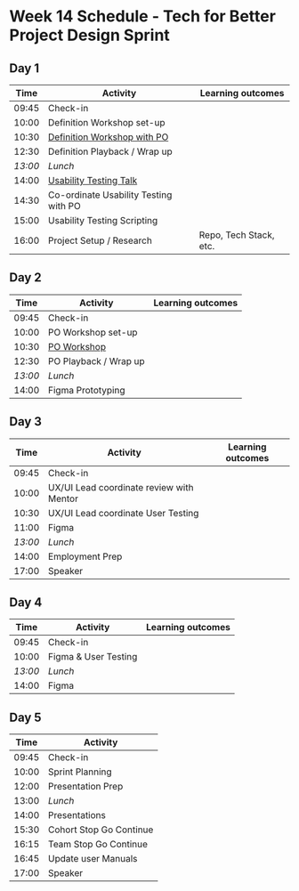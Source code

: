 # Week 14 Schedule - Tech for Better Project Design Sprint

## Day 1

| Time    | Activity                                  | Learning outcomes      |
| ------- | ----------------------------------------- | ---------------------- |
| 09:45   | Check-in                                  |                        |
| 10:00   | Definition Workshop set-up                |                        |
| 10:30   | [Definition Workshop with PO][def-slides] |                        |
| 12:30   | Definition Playback / Wrap up             |                        |
| _13:00_ | _Lunch_                                   |                        |
| 14:00   | [Usability Testing Talk][ut-slides]       |                        |
| 14:30   | Co-ordinate Usability Testing with PO     |                        |
| 15:00   | Usability Testing Scripting               |                        |
| 16:00   | Project Setup / Research                  | Repo, Tech Stack, etc. |

[def-slides]: https://docs.google.com/presentation/d/15c3DstgW4W-cFAjTV3LRNuvS9D7Ny5_UMOMYqW-Nvj0/edit?usp=sharing
[ut-slides]: https://docs.google.com/presentation/d/10VxYiFBmwLevEH3V6AP74ibf_JRt51Gd-295TICrWQU/edit?usp=sharing

## Day 2

| Time    | Activity                 | Learning outcomes |
| ------- | ------------------------ | ----------------- |
| 09:45   | Check-in                 |                   |
| 10:00   | PO Workshop set-up       |                   |
| 10:30   | [PO Workshop][po-slides] |                   |
| 12:30   | PO Playback / Wrap up    |                   |
| _13:00_ | _Lunch_                  |                   |
| 14:00   | Figma Prototyping        |                   |

[po-slides]: https://docs.google.com/presentation/d/1l2q87_ihk8HM7nnjHd2O1Ufe5dePz_0iX7WdDO412_k/edit?usp=sharing

## Day 3

| Time    | Activity                                 | Learning outcomes |
| ------- | ---------------------------------------- | ----------------- |
| 09:45   | Check-in                                 |                   |
| 10:00   | UX/UI Lead coordinate review with Mentor |                   |
| 10:30   | UX/UI Lead coordinate User Testing       |                   |
| 11:00   | Figma                                    |                   |
| _13:00_ | _Lunch_                                  |                   |
| 14:00   | Employment Prep                          |                   |
| 17:00   | Speaker                                  |                   |

## Day 4

| Time    | Activity             | Learning outcomes |
| ------- | -------------------- | ----------------- |
| 09:45   | Check-in             |                   |
| 10:00   | Figma & User Testing |                   |
| _13:00_ | _Lunch_              |                   |
| 14:00   | Figma                |                   |

## Day 5

| Time  | Activity                |
| ----- | ----------------------- |
| 09:45 | Check-in                |
| 10:00 | Sprint Planning         |
| 12:00 | Presentation Prep       |
| 13:00 | _Lunch_                 |
| 14:00 | Presentations           |
| 15:30 | Cohort Stop Go Continue |
| 16:15 | Team Stop Go Continue   |
| 16:45 | Update user Manuals     |
| 17:00 | Speaker                 |
